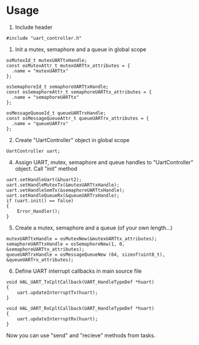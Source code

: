 # Usage
1. Include header
```
#include "uart_controller.h"
```  
1. Init a mutex, semaphore and a queue in global scope
```
osMutexId_t mutexUARTtxHandle;
const osMutexAttr_t mutexUARTtx_attributes = {
  .name = "mutexUARTtx"
};

osSemaphoreId_t semaphoreUARTtxHandle;
const osSemaphoreAttr_t semaphoreUARTtx_attributes = {
  .name = "semaphoreUARTtx"
};

osMessageQueueId_t queueUARTrxHandle;
const osMessageQueueAttr_t queueUARTrx_attributes = {
  .name = "queueUARTrx"
};
```
2. Create "UartController" object in global scope
```
UartController uart;
```
4. Assign UART, mutex, semaphore and queue handles to "UartController" object. Call "init" method
```
uart.setHandleUart(&huart2);
uart.setHandleMutexTx(&mutexUARTtxHandle);
uart.setHandleSemTx(&semaphoreUARTtxHandle);
uart.setHandleQueueRx(&queueUARTrxHandle);
if (uart.init() == false)
{
    Error_Handler();
}
```
5. Create a mutex, semaphore and a queue (of your own length...)
```
mutexUARTtxHandle = osMutexNew(&mutexUARTtx_attributes);
semaphoreUARTtxHandle = osSemaphoreNew(1, 0, &semaphoreUARTtx_attributes);
queueUARTrxHandle = osMessageQueueNew (64, sizeof(uint8_t), &queueUARTrx_attributes);
```
6. Define UART interrupt callbacks in main source file
```
void HAL_UART_TxCpltCallback(UART_HandleTypeDef *huart)
{
    uart.updateInterruptTx(huart);
}

void HAL_UART_RxCpltCallback(UART_HandleTypeDef *huart)
{
    uart.updateInterruptRx(huart);
}
```
Now you can use "send" and "recieve" methods from tasks.

